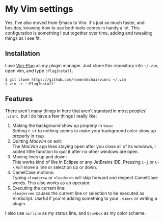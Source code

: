 # My Vim settings
Yes, I've also moved from Emacs to Vim. It's just so much faster, and besides, knowing how to use both tools comes in handy a lot. This configuration is something I put together over time, adding and tweaking things as I see fit.

## Installation
I use [Vim-Plug](https://github.com/junegunn/vim-plug) as my plugin manager. Just clone this repository into `~/.vim`, open vim, and type `:PlugInstall`.

```
$ git clone https://github.com/ronmrdechai/vimrc ~/.vim
$ vim -c ':PlugInstall'
```

## Features
There aren't many things in here that aren't standard in most peoples' `.vimrc`, but I do have a few things I really like:

1. Making the background show up properly in `tmux`:<br>
   Setting `t_ut` to nothing seems to make your background color show up properly in `tmux`.
1. Quitting _MacVim_ on exit:<br>
   The _MacVim_ app likes staying open after you close all of its windows, I added little function to quit it after no other windows are open.
1. Moving lines up and down:<br>
   This works kind of like in Eclipse or any JetBrains IDE. Pressing `C-j` or `C-k` will move a line or selection up or down.
1. CamelCase motions:<br>
   Typing `<leader>w` or `<leader>b` will skip forward and respect CamelCase words. This also works as an operator.
1. Executing the current line:<br>
   `<leader>ee` causes the current line or selection to be executed as VimScript. Useful if you're adding something to your `.vimrc` or writing a plugin.

I also use `airline` as my status line, and `Gruvbox` as my color scheme.
